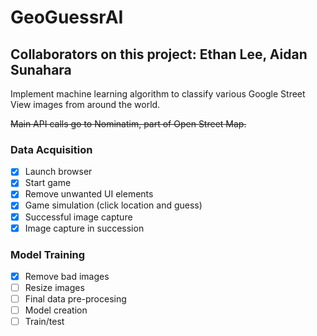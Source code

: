 # GeoGuessrAI
## Collaborators on this project: Ethan Lee, Aidan Sunahara

Implement machine learning algorithm to classify various Google Street View images from around the world.

~~Main API calls go to Nominatim, part of Open Street Map.~~

### Data Acquisition

- [x] Launch browser
- [x] Start game
- [x] Remove unwanted UI elements
- [x] Game simulation (click location and guess)
- [x] Successful image capture
- [x] Image capture in succession

### Model Training
- [x] Remove bad images
- [ ] Resize images
- [ ] Final data pre-procesing
- [ ] Model creation
- [ ] Train/test
